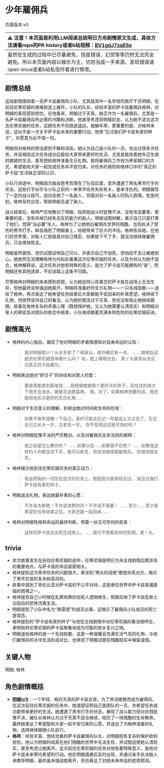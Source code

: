 # 少年雇佣兵
页面版本:v0
 

| :warning: 注意！本页面是利用LLM阅读总结明日方舟剧情原文生成，具体方法请看repo的PR history或者b站视频：[BV1gdJ7zqESe](https://www.bilibili.com/video/BV1gdJ7zqESe/)         |
|:----------------------------|
| 虽然在生成的过程中已尽量避免，但是错误，幻觉等等仍然无法完全避免。所以本页面内容以娱乐为主，切勿当成一手来源。发现错误请open issue或者b站私信作者进行修改。|



## 剧情总结
这段剧情围绕着一支萨卡兹雇佣兵小队，尤其是其中一名年轻的医疗干员明椒，在前往伦蒂尼姆的艰难旅途上展开。小队的队长，经验丰富的萨卡兹雇佣兵格林，对明椒的表现感到担忧。在他看来，明椒过于天真，缺乏作为一名雇佣兵，尤其是一名萨卡兹雇佣兵所必需的冷酷和决断。他甚至考虑将明椒赶走，认为她不适合这次去伦蒂尼姆的任务，这趟任务不仅路途遥远，报酬丰厚，更重要的是，对格林来说，这似乎是一次关乎萨卡兹未来的重要行动，他曾“见过我们萨卡兹有家的样子”，并愿意为此不惜一切。

明椒则对格林的想法感到不解和沮丧。她认为自己是小队的一员，也出过很多次任务，并且相信这次任务成功后能给大家带来更好的生活，尤其是能改善她年迈生病的姥姥的生活，甚至想给格林准备生日礼物。她将雇佣兵工作视为养家糊口的方式，希望能和大家一起完成任务并平安归来，对任务的艰险和格林口中的“真正的萨卡兹”生活缺乏深刻认识。

小队行进途中，明椒因为独自思考而落在了队伍后面，意外遭遇了两名黑市打手的伏击。这些打手似乎与小队之前的一单黑市任务失败有关，是来寻仇的。明椒展现了一定的战斗技巧，成功击倒了一名敌人，但面对另一名敌人时陷入困境。危急时刻，格林及时出现，帮助明椒击退了敌人。

战斗结束后，格林严厉地教训了明椒，指责她战斗时犹豫不决，没有攻击要害，更重要的是，没有杀掉已经失去反抗能力的敌人。明椒试图辩解，表示自己只是打晕了他们，觉得“没必要”杀人。格林为了让她明白雇佣兵世界的残酷，当场处决了受伤的黑市打手。鲜血溅到了明椒身上，给她带来了巨大的冲击。格林告诉她，在他们的世界里，对敌人仁慈就是对自己残忍，如果她下不了手，就没法继续做雇佣兵，只会很快死去。

明椒虽然震惊，但仍试图证明自己可以，并表示自己不怕死，但怕回不去让姥姥担心。她依然无法理解格林为何如此看重这次伦蒂尼姆的任务，以及为何认为她不适合。格林解释说，这次任务对他有特殊的意义，是为了萨卡兹可能拥有的“家”，而明椒还有其他选择，不应该踏上这条不归路。

尽管格林对明椒的未来感到悲观，认为她这样心存善念的萨卡兹在战场上无法生存，但他最终没有强迫她离开。明椒将准备好的生日礼物——一只毛线指套——送给了格林，再次表达了她希望任务结束后大家都能平安回来的朴素愿望。格林收下礼物，但依然坚持自己的看法，认为她的想法过于天真，但也没有阻止她继续跟随。故事在格林复杂的矛盾心理（既想保护她，又认为她需要认清现实）和明椒对家人的牵挂及对团队的依恋中结束，小队继续朝着充满未知危险的伦蒂尼姆前进。
## 剧情高光
*   格林的内心独白，展现了他对明椒的矛盾情感和对自身命运的认知：
    > 我对明椒那小丫头太手软了？得承认，或许确实有一点。
    > ......
    > 她明白这趟去伦蒂尼姆意味着什么吗？
    > 哈，她上哪明白去。
    > 臭丫头甚至从没见过真正的卡兹戴尔。
*   明椒表达她对“好日子”的向往和对家人的爱：
    > 要是真能拿到那笔钱......我想替姥姥换个更好点的房子，现在住的地方下雨天会进水，姥姥总说膝盖疼。
    > 哦，对了，如果格林想要的话，我还能给他买点更好的生日礼物......
*   明椒对于生日意义的理解，折射出她对时间和生命的珍视：
    > 如果不每年提醒一下自己，真的可能会忘记一年就这么又过去了，忘记自己又长大一岁，又老去一岁。
    > 你不觉得这还挺可怕的吗？
*   格林对明椒犹豫不决的严厉教训，以及对雇佣兵生存法则的阐释：
    > 我之前是怎么教你的？
    > ......
    > 如果以后......如果我不在呢？
    > ......
    > 如果连这样的人你都没法下手，我可以断言，你没法继续做雇佣兵。
    > 你很快就会死。
*   格林揭示他前往伦蒂尼姆任务的真正动力：
    > 我会把我的一切压在这次的任务上，那是因为我曾经见过。
    > 我见过我们萨卡兹有家的样子。
*   明椒送出礼物，表达她最朴素的心愿：
    > 不许说太鲜艳！不许说浪费时间！不许说不需要！
    > ......
    > 至少......
    > 至少我希望在任务结束之后，大家还能一起回来......
*   格林对明椒性格和命运的最终判断，带着一丝无可奈何的悲哀：
    > 这样的萨卡兹总会死在战场上。
    > ......我可不想看到你的死相，臭丫头。
## trivia
*   本次故事发生在前往伦蒂尼姆的途中，伦蒂尼姆是明日方舟主线剧情后期涉及的重要地点，与萨卡兹的命运紧密相关。
*   格林提到这次黑市任务的问题很大，牵涉到“两头的阔佬”都想杀死对方，暗示了黑市交易的复杂和高风险。
*   故事中提到了哥伦比亚对萨卡兹的不公平对待，这是泰拉世界中萨卡兹普遍面临的困境之一。
*   格林提及自己小时候在乱葬岗靠捡拾死人遗物维生，侧面反映了萨卡兹在故土沦陷后的悲惨流离生活。
*   明椒提到了小队中名为“弗雷德”的成员出事，这暗示了雇佣兵小队成员的死亡是常态。
*   格林提到的“萨卡兹有家的样子”与他在主线剧情中对伦蒂尼姆的看法相呼应，表明他将伦蒂尼姆的萨卡兹聚集地视为可能的故乡复兴之地。
*   明椒送给格林的是一个毛线指套，这是一种温暖且充满生活气息的礼物，与他们雇佣兵的冰冷生活形成对比，也体现了明椒试图在残酷现实中保留温情。
## 关键人物
明椒; 格林
## 角色剧情概括
-   **[明椒](../char_v3/char_4071_peper.md)([v1](../chars/char_4071_peper.md))**：一个年轻、相对天真的萨卡兹女孩，为了养活姥姥而成为雇佣兵。在这次前往伦蒂尼姆的任务中，她渴望证明自己是团队的一员，并希望任务成功能带来更好的生活。她遭遇了黑市打手的伏击，展现了战斗能力但对杀戮犹豫不决，被队长格林认为过于天真不适合继续，经历了一场残酷的生存教育。最终她表达了希望能和大家一起平安归来的心愿，并送出了为格林准备的礼物，选择继续跟随小队前行。
-   **格林**：经验丰富、饱经沧桑的萨卡兹雇佣兵队长，对明椒抱有复杂的保护欲和担忧。他认为明椒的纯真在他们残酷的世界中无法生存，并试图迫使她认清现实，甚至考虑让她离开。这次前往伦蒂尼姆的任务对他有着特殊意义，是他对萨卡兹未来寄托希望的行动。他在明椒遇袭后及时出现，并通过亲手处决敌人来教导明椒，最终虽未强迫她离开，但也表达了对她未来命运的悲观预测。